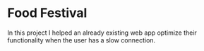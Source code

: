 # Food Festival

In this project I helped an already existing web app optimize their functionality when the user has a slow connection. 